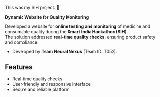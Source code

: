 This was my SIH project. 🙂 

**Dynamic Website for Quality Monitoring**  

Developed a website for **online testing and monitoring** of medicine and consumable quality during the **Smart India Hackathon (SIH)**.  
The solution addressed **real-time quality checks**, ensuring product safety and compliance.  

- Developed by **Team Neural Nexus** (Team ID: T052).

## Features  
- Real-time quality checks  
- User-friendly and responsive interface  
- Secure and reliable platform  

